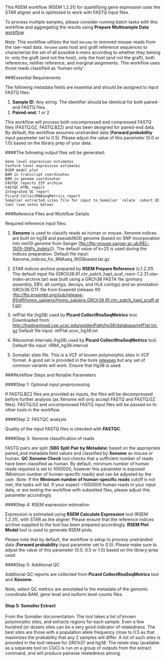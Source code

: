This RSEM workflow (RSEM 1.2.31) for quantifying gene expression uses the STAR aligner and is optimized to work with FASTQ input files.

To process multiple samples, please consider running batch tasks with this workflow and aggregating the results using **Prepare Multisample Data** [workflow](https://cgc.sbgenomics.com/u/pdxnet/pdx-wf-commit2/apps/#pdxnet/pdx-wf-commit2/prepare-multisample-data).

Note: This workflow utilizes the tool `Xenome` to removed mouse-reads from the raw-read data. `Xenome` uses host and graft reference sequences to characterize the set of all possible k-mers according to whether they belong to: only the graft (and not the host), only the host (and not the graft), both references, neither reference, and marginal asignments. This workflow uses those reads classified as 'human-only'.

###Essential Requirements

The following metadata fields are essential and should be assigned to input FASTQ files:

1. **Sample ID**: Any string. The identifier should be identical for both paired-end FASTQ files. 
2. **Paired-end**: 1 or 2

This workflow will process both uncompressed and compressed FASTQ files (FASTQ.GZ, FASTQ.BZ2) and has been designed for paired-end data. By default, the workflow assumes unstranded data (**Forward probability** input parameter set to 0.5). Please adjust the value of this parameter (0.0 or 1.0) based on the library prep of your data. 


####The following output files will be generated:

	Gene level expression estimates
	Isoform level expression estimates
	RSEM model plot
	BAM in transcript coordinates 
	BAM in genome coordinates
	FASTQC reports ZIP archive
	FASTQC HTML report
	Integrated QC report
	Picard CollectRNASeqMetrics report
	Somalier extracted sites file for input to Somalier `relate` cohort QC tool (see notes below)

###Reference Files and Workflow Details

Required reference input files:

1. **Xenome** is used to classify reads as human or mouse. Xenome indices are built on hg38 and pseudoNOD genome (based on SNP incorporation into mm10 genome from Sanger [ftp://ftp-mouse.sanger.ac.uk/REL-1505-SNPs_Indels/]). The default value of k=25 is used during the indices preparation. Default file input: Xenome_indices_for_RNAseq_WGSbased.tar.gz

2. STAR indices archive prepared by **RSEM Prepare Reference** (v.1.2.31). The default input file (GRCh38.91.chr_patch_hapl_scaf_rsem-1.2.31.star-index-archive.tar) was built using a GRCh38 FASTA file (primary assembly, EBV, alt contigs, decoys, and HLA contigs) and an annotation GRCh38 GTF file from Ensembl (release 91) (ftp://ftp.ensembl.org/pub/release-91/gtf/homo_sapiens/Homo_sapiens.GRCh38.91.chr_patch_hapl_scaff.gtf.gz) 

3. refFlat file (hg38) used by **Picard CollectRnaSeqMetrics** tool. Downloaded from:
http://hgdownload.cse.ucsc.edu/goldenPath/hg38/database/refFlat.txt.gz Default file input: refFlat.ucsc_hg38.txt

4. Ribosomal intervals (hg38) used by **Picard CollectRnaSeqMetrics** tool. Default file input: rRNA_hg38.interval

5. Somalier sites file.
This is a VCF of known polymorphic sites in VCF format. A good set is provided in the tools [releases](https://github.com/brentp/somalier/releases) but any set of common variants will work. Ensure that Hg38 is used.
 

###Workflow Steps and Notable Parameters

####Step 1: Optional input preprocessing

If FASTQ.BZ2 files are provided as inputs, the files will be decompressed before further analysis (as Xenome will only accept FASTQ and FASTQ.GZ files). FASTQ.GZ and uncompressed FASTQ input files will be passed on to other tools in the workflow.

####Step 2: FASTQC analysis

Quality of the input FASTQ files is checked with **FASTQC**. 

####Step 3: Xenome classification of reads

FASTQ pairs are split (**SBG Split Pair by Metadata**) based on the appropriate paired_end metadata field values and classified by **Xenome** as mouse or human. **QC Xenome Check** tool checks that a sufficient number of reads have been classified as human. By default, minimum number of human reads required is set to 1000000, however this parameter is exposed (Minimum number of human-specific reads) and can be adjusted by the user.
*Note*: If the **Minimum number of human-specific reads** cutoff is not met, the tasks will fail. If your expect <1000000 human reads in your input data, or are testing the workflow with subsetted files, please adjust this parameter accordingly.

####Step 4: RSEM expression estimation

Expression is estimated using **RSEM Calculate Expression** tool (RSEM 1.2.31), with STAR as the aligner. Please ensure that the reference indices archive supplied to the tool has been prepared accordingly. **RSEM Plot Model** tool is used to generate RSEM plots.

Please note that by default, the workflow is setup to process unstranded data (**Forward probability** input parameter set to 0.5). Please make sure to adjust the value of this parameter (0.0, 0.5 or 1.0) based on the library-prep used.

####Step 5: Additional QC

Additional QC reports are collected from **Picard CollectRnaSeqMetrics** tool and **Xenome**.

Note, select QC metrics are annotated to the metadata of the genomic coordinate BAM, gene level and isoform level counts files. 

#### Step 5: Somalier Extract

From the Somalier documentation: 
The tool takes a list of known polymorphic sites, and extracts regions for each sample. Even a few hundred (or dozen) sites can be a very good indicator of relatedness. The best sites are those with a population allele frequency close to 0.5 as that maximizes the probability that any 2 samples will differ. A list of such sites is provided in the tool release for GRCh37 and hg38. The relate step (available as a separate tool on CGC) is run on a group of outputs from the extract command, and will produce pairwise relatedness among.